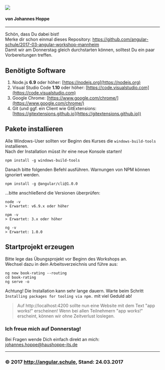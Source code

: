 <img src="http://assets.angular.schule/logo-angular-power-workshop.png">

#### **von Johannes Hoppe**

<hr>

Schön, dass Du dabei bist!  
Merke dir schon einmal dieses Repository: https://github.com/angular-schule/2017-03-angular-workshop-mannheim  
Damit wir am Donnerstag gleich durchstarten können, solltest Du ein paar Vorbereitungen treffen.


## Benötigte Software

1. Node.js **6.9** oder höher: [https://nodejs.org](https://nodejs.org)
2. Visual Studio Code **1.10** oder höher: [https://code.visualstudio.com](https://code.visualstudio.com)
3. Google Chrome: [https://www.google.com/chrome/](https://www.google.com/chrome/)
4. Git (und ggf. ein Client wie GitExtensions: [https://gitextensions.github.io](https://gitextensions.github.io))


## Pakete installieren

Alle Windows-User sollten vor Beginn des Kurses die `windows-build-tools` installieren.  
Nach der Installation müsst ihr eine neue Konsole starten!

```
npm install -g windows-build-tools
```

Danach bitte folgenden Befehl ausführen. Warnungen von NPM können ignoriert werden. 

```
npm install -g @angular/cli@1.0.0
```

...bitte anschließend die Versionen überprüfen:

```
node -v
> Erwartet: v6.9.x oder höher

npm -v
> Erwartet: 3.x oder höher

ng -v
> Erwartet: 1.0.0

```

## Startprojekt erzeugen

Bitte lege das Übungsprojekt vor Beginn des Workshops an.  
Wechsel dazu in dein Arbeitsverzeichnis und führe aus:  

```
ng new book-rating --routing
cd book-rating
ng serve -o
```

Achtung! Die Installation kann sehr lange dauern.
Warte beim Schritt `Installing packages for tooling via npm.` mit viel Geduld ab!


> Auf http://localhost:4200 sollte nun eine Website mit dem Text "app works!" erscheinen!
Wenn bei allen Teilnehmern "app works!" erscheint, können wir ohne Zeitverlust loslegen.


### Ich freue mich auf Donnerstag! 

Bei Fragen wende Dich einfach direkt an mich:  
johannes.hoppe@haushoppe-its.de

<hr>

<!--
<img src="img/angularjungs.jpg" height="230" align="right" style="margin-top: -120px">
-->
### &copy; 2017 http://angular.schule, Stand: 24.03.2017

<!--**Ferdinand Malcher** [https://www.ferdinand-malcher.de](https://www.ferdinand-malcher.de) & **Johannes Hoppe** [https://haushoppe-its.de](https://haushoppe-its.de)-->


